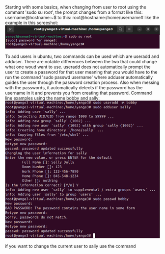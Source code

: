 Starting with some basics, when changing from user to root using the commant 'sudo su root', the prompt changes from a format like this:
username@hostname:~$
to this:
root@hostname:/home/username#
like the example in this screeshot:
![alt text](image.png)

To add users in ubuntu, two commands can be used which are useradd and adduser. There are notable differences between the two that could change what one woud want to use. useradd does not automatically prompt the user to create a password for that user meaning that you would have to the run the command 'sudo passwd username' where adduser automatically guides the user through the password creation process. Also when messing with the passwords, it automatically detects if the password has the username in it and prevents you from creating that password.
Command line examples using the name bobby and sally:
![alt text](image-1.png)

if you want to change the current user to sally use the command 